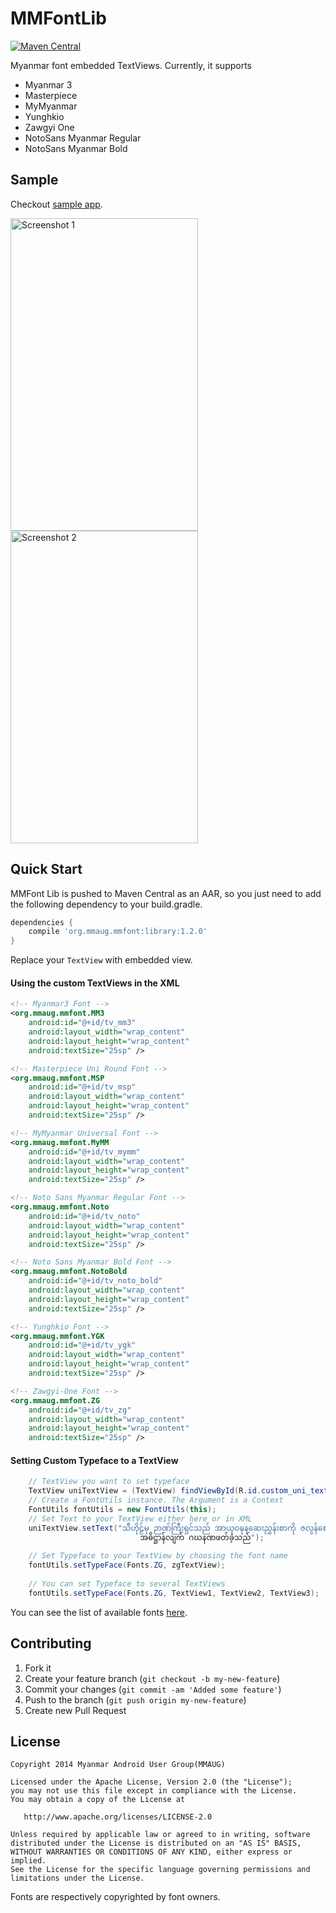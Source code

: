 MMFontLib
=========

[![Maven Central](https://maven-badges.herokuapp.com/maven-central/org.mmaug.mmfont/library/badge.svg)](https://maven-badges.herokuapp.com/maven-central/org.mmaug.mmfont/library/badge.svg)

Myanmar font embedded TextViews. Currently, it supports
- Myanmar 3
- Masterpiece
- MyMyanmar
- Yunghkio
- Zawgyi One
- NotoSans Myanmar Regular
- NotoSans Myanmar Bold

Sample
------
Checkout [sample app](https://github.com/MMAUG/MMFontLib/blob/master/sample).

<img src="https://cloud.githubusercontent.com/assets/275120/3637479/248483ea-100c-11e4-9a1a-0cb9412a3d16.png" alt="Screenshot 1" width="300px" height="500px"/>
<img src="https://cloud.githubusercontent.com/assets/275120/3637480/288b5c02-100c-11e4-881e-145234009cec.png" alt="Screenshot 2" width="300px" height="500px"/>


Quick Start
-----------
MMFont Lib is pushed to Maven Central as an AAR, so you just need to add the following dependency to your build.gradle.

```Groovy
dependencies {
    compile 'org.mmaug.mmfont:library:1.2.0'
}
```

Replace your `TextView` with embedded view.


#### Using the custom TextViews in the XML

```xml
<!-- Myanmar3 Font -->
<org.mmaug.mmfont.MM3
    android:id="@+id/tv_mm3"
    android:layout_width="wrap_content"
    android:layout_height="wrap_content"
    android:textSize="25sp" />

<!-- Masterpiece Uni Round Font -->
<org.mmaug.mmfont.MSP
    android:id="@+id/tv_msp"
    android:layout_width="wrap_content"
    android:layout_height="wrap_content"
    android:textSize="25sp" />

<!-- MyMyanmar Universal Font -->
<org.mmaug.mmfont.MyMM
    android:id="@+id/tv_mymm"
    android:layout_width="wrap_content"
    android:layout_height="wrap_content"
    android:textSize="25sp" />

<!-- Noto Sans Myanmar Regular Font -->
<org.mmaug.mmfont.Noto
    android:id="@+id/tv_noto"
    android:layout_width="wrap_content"
    android:layout_height="wrap_content"
    android:textSize="25sp" />

<!-- Noto Sans Myanmar Bold Font -->
<org.mmaug.mmfont.NotoBold
    android:id="@+id/tv_noto_bold"
    android:layout_width="wrap_content"
    android:layout_height="wrap_content"
    android:textSize="25sp" />

<!-- Yunghkio Font -->
<org.mmaug.mmfont.YGK
    android:id="@+id/tv_ygk"
    android:layout_width="wrap_content"
    android:layout_height="wrap_content"
    android:textSize="25sp" />

<!-- Zawgyi-One Font -->
<org.mmaug.mmfont.ZG
    android:id="@+id/tv_zg"
    android:layout_width="wrap_content"
    android:layout_height="wrap_content"
    android:textSize="25sp" />
```

#### Setting Custom Typeface to a TextView
```java
    // TextView you want to set typeface
    TextView uniTextView = (TextView) findViewById(R.id.custom_uni_text);
    // Create a FontUtils instance. The Argument is a Context
    FontUtils fontUtils = new FontUtils(this);
    // Set Text to your TextView either here or in XML
    uniTextView.setText("သီဟိုဠ်မှ ဉာဏ်ကြီးရှင်သည် အာယုဝဍ္ဎနဆေးညွှန်းစာကို ဇလွန်ဈေးဘေးဗာဒံပင်ထက်
                             အဓိဋ္ဌာန်လျက် ဂဃနဏဖတ်ခဲ့သည်");
                             
    // Set Typeface to your TextView by choosing the font name
    fontUtils.setTypeFace(Fonts.ZG, zgTextView);
    
    // You can set Typeface to several TextViews    
    fontUtils.setTypeFace(Fonts.ZG, TextView1, TextView2, TextView3);
```

You can see the list of available fonts [here](https://github.com/MMAUG/MMFontLib/blob/master/library%2Fsrc%2Fmain%2Fjava%2Forg%2Fmmaug%2Fmmfont%2Futils%2FFonts.java).

Contributing
------------

 1. Fork it
 2. Create your feature branch (`git checkout -b my-new-feature`)
 3. Commit your changes (`git commit -am 'Added some feature'`)
 4. Push to the branch (`git push origin my-new-feature`)
 5. Create new Pull Request

License
--------

    Copyright 2014 Myanmar Android User Group(MMAUG)

    Licensed under the Apache License, Version 2.0 (the "License");
    you may not use this file except in compliance with the License.
    You may obtain a copy of the License at

       http://www.apache.org/licenses/LICENSE-2.0

    Unless required by applicable law or agreed to in writing, software
    distributed under the License is distributed on an "AS IS" BASIS,
    WITHOUT WARRANTIES OR CONDITIONS OF ANY KIND, either express or implied.
    See the License for the specific language governing permissions and
    limitations under the License.


Fonts are respectively copyrighted by font owners.
